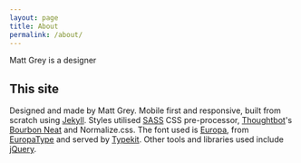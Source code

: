```yaml
---
layout: page
title: About
permalink: /about/
---
```


Matt Grey is a designer

## This site
Designed and made by Matt Grey. Mobile first and responsive, built from scratch using [Jekyll](https://jekyllrb.com/). Styles utilised [SASS](http://sass-lang.com/) CSS pre-processor, [Thoughtbot](https://thoughtbot.com/)'s [Bourbon Neat](http://neat.bourbon.io/) and Normalize.css. The font used is [Europa](http://www.europatype.com/articledetail/17), from [EuropaType](http://www.europatype.com/) and served by [Typekit](https://typekit.com/fonts). Other tools and libraries used include [jQuery](https://jquery.com/).
